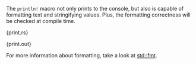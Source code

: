 The `println!` macro not only prints to the console, but also is capable of
formatting text and stringifying values. Plus, the formatting correctness will
be checked at compile time.

{print.rs}

{print.out}

For more information about formatting, take a look at
[std::fmt](http://static.rust-lang.org/doc/master/std/fmt/index.html).

